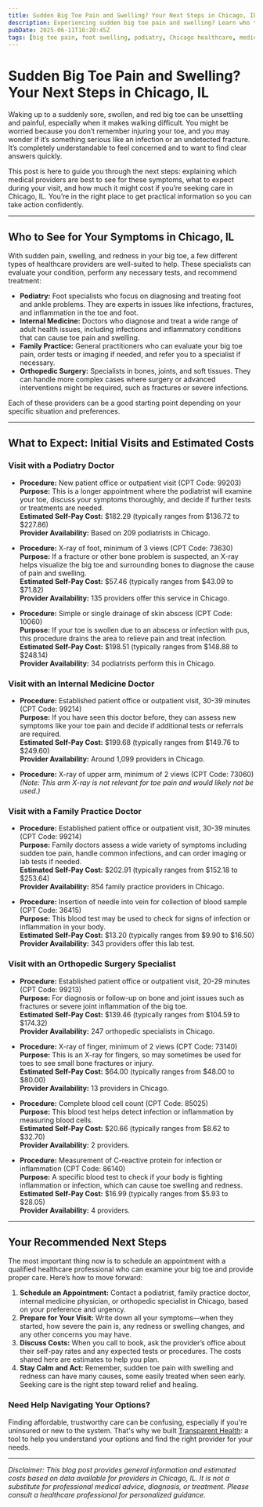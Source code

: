 ```yaml
---
title: Sudden Big Toe Pain and Swelling? Your Next Steps in Chicago, IL  
description: Experiencing sudden big toe pain and swelling? Learn who to see and the estimated costs for care in Chicago, IL to get the right help promptly.  
pubDate: 2025-06-11T16:20:45Z
tags: [big toe pain, foot swelling, podiatry, Chicago healthcare, medical costs, healthcare guidance]  
---
```


# Sudden Big Toe Pain and Swelling? Your Next Steps in Chicago, IL

Waking up to a suddenly sore, swollen, and red big toe can be unsettling and painful, especially when it makes walking difficult. You might be worried because you don’t remember injuring your toe, and you may wonder if it’s something serious like an infection or an undetected fracture. It’s completely understandable to feel concerned and to want to find clear answers quickly.

This post is here to guide you through the next steps: explaining which medical providers are best to see for these symptoms, what to expect during your visit, and how much it might cost if you’re seeking care in Chicago, IL. You’re in the right place to get practical information so you can take action confidently.

---

## Who to See for Your Symptoms in Chicago, IL

With sudden pain, swelling, and redness in your big toe, a few different types of healthcare providers are well-suited to help. These specialists can evaluate your condition, perform any necessary tests, and recommend treatment:

- **Podiatry:** Foot specialists who focus on diagnosing and treating foot and ankle problems. They are experts in issues like infections, fractures, and inflammation in the toe and foot.
- **Internal Medicine:** Doctors who diagnose and treat a wide range of adult health issues, including infections and inflammatory conditions that can cause toe pain and swelling.
- **Family Practice:** General practitioners who can evaluate your big toe pain, order tests or imaging if needed, and refer you to a specialist if necessary.
- **Orthopedic Surgery:** Specialists in bones, joints, and soft tissues. They can handle more complex cases where surgery or advanced interventions might be required, such as fractures or severe infections.

Each of these providers can be a good starting point depending on your specific situation and preferences.

---

## What to Expect: Initial Visits and Estimated Costs

### Visit with a Podiatry Doctor

- **Procedure:** New patient office or outpatient visit (CPT Code: 99203)  
  **Purpose:** This is a longer appointment where the podiatrist will examine your toe, discuss your symptoms thoroughly, and decide if further tests or treatments are needed.  
  **Estimated Self-Pay Cost:** $182.29 (typically ranges from $136.72 to $227.86)  
  **Provider Availability:** Based on 209 podiatrists in Chicago.

- **Procedure:** X-ray of foot, minimum of 3 views (CPT Code: 73630)  
  **Purpose:** If a fracture or other bone problem is suspected, an X-ray helps visualize the big toe and surrounding bones to diagnose the cause of pain and swelling.  
  **Estimated Self-Pay Cost:** $57.46 (typically ranges from $43.09 to $71.82)  
  **Provider Availability:** 135 providers offer this service in Chicago.

- **Procedure:** Simple or single drainage of skin abscess (CPT Code: 10060)  
  **Purpose:** If your toe is swollen due to an abscess or infection with pus, this procedure drains the area to relieve pain and treat infection.  
  **Estimated Self-Pay Cost:** $198.51 (typically ranges from $148.88 to $248.14)  
  **Provider Availability:** 34 podiatrists perform this in Chicago.

### Visit with an Internal Medicine Doctor

- **Procedure:** Established patient office or outpatient visit, 30-39 minutes (CPT Code: 99214)  
  **Purpose:** If you have seen this doctor before, they can assess new symptoms like your toe pain and decide if additional tests or referrals are required.  
  **Estimated Self-Pay Cost:** $199.68 (typically ranges from $149.76 to $249.60)  
  **Provider Availability:** Around 1,099 providers in Chicago.

- **Procedure:** X-ray of upper arm, minimum of 2 views (CPT Code: 73060)  
  *(Note: This arm X-ray is not relevant for toe pain and would likely not be used.)*  

### Visit with a Family Practice Doctor

- **Procedure:** Established patient office or outpatient visit, 30-39 minutes (CPT Code: 99214)  
  **Purpose:** Family doctors assess a wide variety of symptoms including sudden toe pain, handle common infections, and can order imaging or lab tests if needed.  
  **Estimated Self-Pay Cost:** $202.91 (typically ranges from $152.18 to $253.64)  
  **Provider Availability:** 854 family practice providers in Chicago.

- **Procedure:** Insertion of needle into vein for collection of blood sample (CPT Code: 36415)  
  **Purpose:** This blood test may be used to check for signs of infection or inflammation in your body.  
  **Estimated Self-Pay Cost:** $13.20 (typically ranges from $9.90 to $16.50)  
  **Provider Availability:** 343 providers offer this lab test.

### Visit with an Orthopedic Surgery Specialist

- **Procedure:** Established patient office or outpatient visit, 20-29 minutes (CPT Code: 99213)  
  **Purpose:** For diagnosis or follow-up on bone and joint issues such as fractures or severe joint inflammation of the big toe.  
  **Estimated Self-Pay Cost:** $139.46 (typically ranges from $104.59 to $174.32)  
  **Provider Availability:** 247 orthopedic specialists in Chicago.

- **Procedure:** X-ray of finger, minimum of 2 views (CPT Code: 73140)  
  **Purpose:** This is an X-ray for fingers, so may sometimes be used for toes to see small bone fractures or injury.  
  **Estimated Self-Pay Cost:** $64.00 (typically ranges from $48.00 to $80.00)  
  **Provider Availability:** 13 providers in Chicago.

- **Procedure:** Complete blood cell count (CPT Code: 85025)  
  **Purpose:** This blood test helps detect infection or inflammation by measuring blood cells.  
  **Estimated Self-Pay Cost:** $20.66 (typically ranges from $8.62 to $32.70)  
  **Provider Availability:** 2 providers.

- **Procedure:** Measurement of C-reactive protein for infection or inflammation (CPT Code: 86140)  
  **Purpose:** A specific blood test to check if your body is fighting inflammation or infection, which can cause toe swelling and redness.  
  **Estimated Self-Pay Cost:** $16.99 (typically ranges from $5.93 to $28.05)  
  **Provider Availability:** 4 providers.

---

## Your Recommended Next Steps

The most important thing now is to schedule an appointment with a qualified healthcare professional who can examine your big toe and provide proper care. Here’s how to move forward:

1. **Schedule an Appointment:** Contact a podiatrist, family practice doctor, internal medicine physician, or orthopedic specialist in Chicago, based on your preference and urgency.
2. **Prepare for Your Visit:** Write down all your symptoms—when they started, how severe the pain is, any redness or swelling changes, and any other concerns you may have.
3. **Discuss Costs:** When you call to book, ask the provider’s office about their self-pay rates and any expected tests or procedures. The costs shared here are estimates to help you plan.
4. **Stay Calm and Act:** Remember, sudden toe pain with swelling and redness can have many causes, some easily treated when seen early. Seeking care is the right step toward relief and healing.

### Need Help Navigating Your Options?

Finding affordable, trustworthy care can be confusing, especially if you're uninsured or new to the system. That's why we built [Transparent Health](https://transparenthealth.ai): a tool to help you understand your options and find the right provider for your needs. 

---

*Disclaimer: This blog post provides general information and estimated costs based on data available for providers in Chicago, IL. It is not a substitute for professional medical advice, diagnosis, or treatment. Please consult a healthcare professional for personalized guidance.*